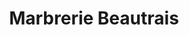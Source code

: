 ---
title: "Marbrerie Beautrais"
url: /bain-de-bretagne/marbrerie-beautrais/
shop: directeurs de funérailles
---